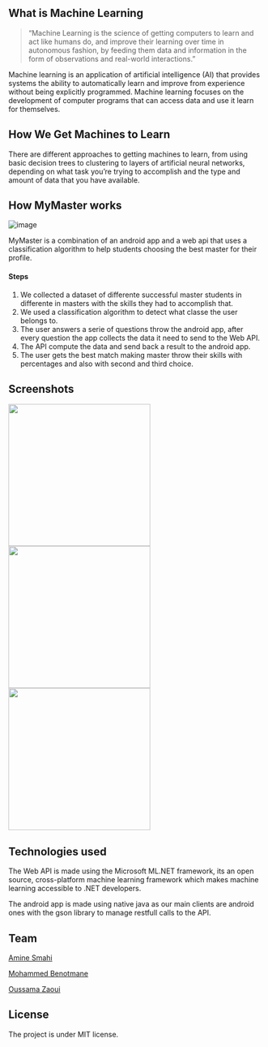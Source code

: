 ## What is Machine Learning
> “Machine Learning is the science of getting computers to learn and act like humans do, and improve their learning over time in autonomous fashion, by feeding them data and information in the form of observations and real-world interactions.”

Machine learning is an application of artificial intelligence (AI) that provides systems the ability to automatically learn and improve from experience without being explicitly programmed. Machine learning focuses on the development of computer programs that can access data and use it learn for themselves.

## How We Get Machines to Learn
There are different approaches to getting machines to learn, from using basic decision trees to clustering to layers of artificial neural networks, depending on what task you’re trying to accomplish and the type and amount of data that you have available.
## How MyMaster works

![image](https://user-images.githubusercontent.com/24621701/48917959-e08bf900-ee89-11e8-92b8-a95ee4239ffb.png)

MyMaster is a combination of an android app and a web api that uses a classification algorithm to help students choosing the best master for their profile.
#### Steps
1) We collected a dataset of differente successful master students in differente in masters with the skills they had to accomplish that.
2) We used a classification algorithm to detect what classe the user belongs to.
3) The user answers a serie of questions throw the android app, after every question the app collects the data it need to send to the Web API.
4) The API compute the data and send back a result to the android app.
5) The user gets the best match making master throw their skills with percentages and also with second and third choice.

## Screenshots
<img width="280" src="https://user-images.githubusercontent.com/24621701/48918256-baffef00-ee8b-11e8-94e8-f005726ab5e4.png" />  <img width="280" src="https://user-images.githubusercontent.com/24621701/48918260-bfc4a300-ee8b-11e8-8af7-feac3c9f3801.png" />  <img width="280" src="https://user-images.githubusercontent.com/24621701/48918266-c4895700-ee8b-11e8-9459-09d97dea492d.png" />

## Technologies used
The Web API is made using the Microsoft ML.NET framework, its an open source, cross-platform machine learning framework which makes machine learning accessible to .NET developers.

The android app is made using native java as our main clients are android ones with the gson library to manage restfull calls to the API.

## Team

[Amine Smahi](https://github.com/Amine-Smahi)

[Mohammed Benotmane](https://github.com/Mohammed-Benotmane)

[Oussama Zaoui](https://github.com/oussama-zaoui)

## License
The project is under MIT license.
